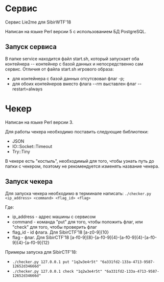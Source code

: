 # Сервис
Сервис Lie2me для SibirWTF'18

Написан на языке Perl версии 5 с использованием БД PostgreSQL.

## Запуск сервиса

В папке service находится файл start.sh, который запускает оба контейнера -- контейнер с базой данных и непосредственно сам сервис.
Отличия от файла start.sh игрового образа:
- для контейнера с базой данных отсутсвовал флаг -p;
- для обоих контейнеров вместо флага --rm выставлен флаг --restart=always

# Чекер

Написан на языке Perl версии 3.

Для работы чекера необходимо поставить следующие библиотеки:
* JSON
* IO::Socket::Timeout
* Try::Tiny

В чекере есть "костыль", необходимый для того, чтобы узнать путь до папки с чекером, поэтому не рекомендуется изменять название чекера.

## Запуск чекера

Для запуска чекера необходимо в терминале написать: ```./checker.py <ip_address> <command> <flag_id> <flag> ```

Где:
- ip_address - адрес машины с сервисом
- command - команда "put" для того, чтобы положить флаг, или "check" для того, чтобы проверить флаг
- flag_id - id флага. Для SibirCTF'18 [a-z0-9]{10}
- flag - флаг. Для SibirCTF'18 [a-f0-9]{8}-[a-f0-9]{4}-[a-f0-9]{4}-[a-f0-9]{4}-[a-f0-9]{12}

Примеры запуска для SibirCTF'18:
- ```./checker.py 127.0.0.1 put "1q2w3e4r5t" "6a331fd2-133a-4713-9587-12652d34666d"```
- ```./checker.py 127.0.0.1 check "1q2w3e4r5t" "6a331fd2-133a-4713-9587-12652d34666d"```

